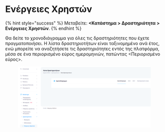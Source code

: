 # Ενέργειες Χρηστών

{% hint style="success" %}
Μεταβείτε: **<Κατάστημα > Δραστηριότητα > Ενέργειες Χρηστών**.
{% endhint %}

Θα δείτε το χρονοδιάγραμμα για όλες τις δραστηριότητες που έχετε πραγματοποιήσει. Η λίστα δραστηριοτήτων είναι ταξινομημένο ανά έτος, ενώ μπορείτε να αναζητήσετε τις δραστηριότητες εντός της πλατφόρμα, μέσα σε ένα περιορισμένο εύρος ημερομηνιών, πατώντας <Περιορισμένο εύρος>.&#x20;

<figure><img src="../../.gitbook/assets/ScreenHunter 259.png" alt=""><figcaption></figcaption></figure>
